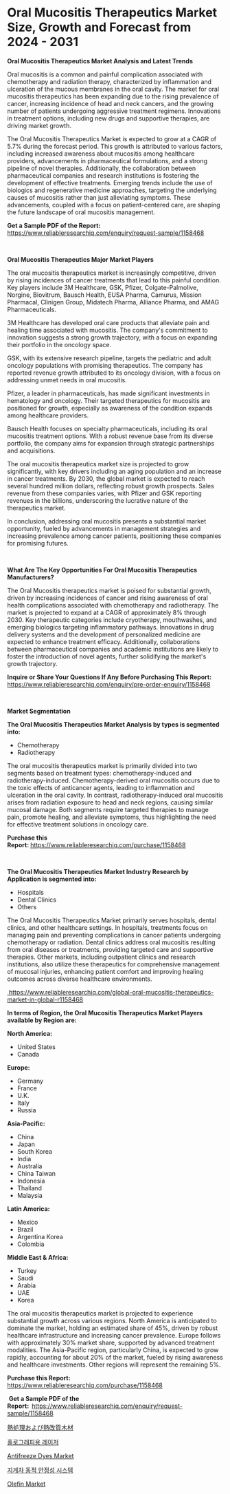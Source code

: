 <p><h1>Oral Mucositis Therapeutics Market Size, Growth and Forecast from 2024 - 2031</h1></p><p><strong>Oral Mucositis Therapeutics Market Analysis and Latest Trends</strong></p>
<p><p>Oral mucositis is a common and painful complication associated with chemotherapy and radiation therapy, characterized by inflammation and ulceration of the mucous membranes in the oral cavity. The market for oral mucositis therapeutics has been expanding due to the rising prevalence of cancer, increasing incidence of head and neck cancers, and the growing number of patients undergoing aggressive treatment regimens. Innovations in treatment options, including new drugs and supportive therapies, are driving market growth.</p><p>The Oral Mucositis Therapeutics Market is expected to grow at a CAGR of 5.7% during the forecast period. This growth is attributed to various factors, including increased awareness about mucositis among healthcare providers, advancements in pharmaceutical formulations, and a strong pipeline of novel therapies. Additionally, the collaboration between pharmaceutical companies and research institutions is fostering the development of effective treatments. Emerging trends include the use of biologics and regenerative medicine approaches, targeting the underlying causes of mucositis rather than just alleviating symptoms. These advancements, coupled with a focus on patient-centered care, are shaping the future landscape of oral mucositis management.</p></p>
<p><strong>Get a Sample PDF of the Report:&nbsp;</strong> <a href="https://www.reliableresearchiq.com/enquiry/request-sample/1158468">https://www.reliableresearchiq.com/enquiry/request-sample/1158468</a></p>
<p>&nbsp;</p>
<p><strong>Oral Mucositis Therapeutics Major Market Players</strong></p>
<p><p>The oral mucositis therapeutics market is increasingly competitive, driven by rising incidences of cancer treatments that lead to this painful condition. Key players include 3M Healthcare, GSK, Pfizer, Colgate-Palmolive, Norgine, Biovitrum, Bausch Health, EUSA Pharma, Camurus, Mission Pharmacal, Clinigen Group, Midatech Pharma, Alliance Pharma, and AMAG Pharmaceuticals.</p><p>3M Healthcare has developed oral care products that alleviate pain and healing time associated with mucositis. The company's commitment to innovation suggests a strong growth trajectory, with a focus on expanding their portfolio in the oncology space. </p><p>GSK, with its extensive research pipeline, targets the pediatric and adult oncology populations with promising therapeutics. The company has reported revenue growth attributed to its oncology division, with a focus on addressing unmet needs in oral mucositis.</p><p>Pfizer, a leader in pharmaceuticals, has made significant investments in hematology and oncology. Their targeted therapeutics for mucositis are positioned for growth, especially as awareness of the condition expands among healthcare providers.</p><p>Bausch Health focuses on specialty pharmaceuticals, including its oral mucositis treatment options. With a robust revenue base from its diverse portfolio, the company aims for expansion through strategic partnerships and acquisitions.</p><p>The oral mucositis therapeutics market size is projected to grow significantly, with key drivers including an aging population and an increase in cancer treatments. By 2030, the global market is expected to reach several hundred million dollars, reflecting robust growth prospects. Sales revenue from these companies varies, with Pfizer and GSK reporting revenues in the billions, underscoring the lucrative nature of the therapeutics market. </p><p>In conclusion, addressing oral mucositis presents a substantial market opportunity, fueled by advancements in management strategies and increasing prevalence among cancer patients, positioning these companies for promising futures.</p></p>
<p>&nbsp;</p>
<p><strong>What Are The Key Opportunities For Oral Mucositis Therapeutics Manufacturers?</strong></p>
<p><p>The Oral Mucositis therapeutics market is poised for substantial growth, driven by increasing incidences of cancer and rising awareness of oral health complications associated with chemotherapy and radiotherapy. The market is projected to expand at a CAGR of approximately 8% through 2030. Key therapeutic categories include cryotherapy, mouthwashes, and emerging biologics targeting inflammatory pathways. Innovations in drug delivery systems and the development of personalized medicine are expected to enhance treatment efficacy. Additionally, collaborations between pharmaceutical companies and academic institutions are likely to foster the introduction of novel agents, further solidifying the market's growth trajectory.</p></p>
<p><strong>Inquire or Share Your Questions If Any Before Purchasing This Report:</strong> <a href="https://www.reliableresearchiq.com/enquiry/pre-order-enquiry/1158468">https://www.reliableresearchiq.com/enquiry/pre-order-enquiry/1158468</a></p>
<p>&nbsp;</p>
<p><strong>Market Segmentation</strong></p>
<p><strong>The Oral Mucositis Therapeutics Market Analysis by types is segmented into:</strong></p>
<p><ul><li>Chemotherapy</li><li>Radiotherapy</li></ul></p>
<p><p>The oral mucositis therapeutics market is primarily divided into two segments based on treatment types: chemotherapy-induced and radiotherapy-induced. Chemotherapy-derived oral mucositis occurs due to the toxic effects of anticancer agents, leading to inflammation and ulceration in the oral cavity. In contrast, radiotherapy-induced oral mucositis arises from radiation exposure to head and neck regions, causing similar mucosal damage. Both segments require targeted therapies to manage pain, promote healing, and alleviate symptoms, thus highlighting the need for effective treatment solutions in oncology care.</p></p>
<p><strong>Purchase this Report:&nbsp;</strong><a href="https://www.reliableresearchiq.com/purchase/1158468">https://www.reliableresearchiq.com/purchase/1158468</a></p>
<p>&nbsp;</p>
<p><strong>The Oral Mucositis Therapeutics Market Industry Research by Application is segmented into:</strong></p>
<p><ul><li>Hospitals</li><li>Dental Clinics</li><li>Others</li></ul></p>
<p><p>The Oral Mucositis Therapeutics Market primarily serves hospitals, dental clinics, and other healthcare settings. In hospitals, treatments focus on managing pain and preventing complications in cancer patients undergoing chemotherapy or radiation. Dental clinics address oral mucositis resulting from oral diseases or treatments, providing targeted care and supportive therapies. Other markets, including outpatient clinics and research institutions, also utilize these therapeutics for comprehensive management of mucosal injuries, enhancing patient comfort and improving healing outcomes across diverse healthcare environments.</p></p>
<p><a href="https://www.reliableresearchiq.com/global-oral-mucositis-therapeutics-market-in-global-r1158468">&nbsp;https://www.reliableresearchiq.com/global-oral-mucositis-therapeutics-market-in-global-r1158468</a></p>
<p><strong>In terms of Region, the Oral Mucositis Therapeutics Market Players available by Region are:</strong></p>
<p>
    <p> <strong> North America: </strong>
        <ul>
            <li>United States</li>
            <li>Canada</li>
        </ul>
        </p> 
    <p> <strong> Europe: </strong>
        <ul>
            <li>Germany</li>
            <li>France</li>
            <li>U.K.</li>
            <li>Italy</li>
            <li>Russia</li>
        </ul>
        </p> 
    <p> <strong> Asia-Pacific: </strong>
        <ul>
            <li>China</li>
            <li>Japan</li>
            <li>South Korea</li>
            <li>India</li>
            <li>Australia</li>
            <li>China Taiwan</li>
            <li>Indonesia</li>
            <li>Thailand</li>
            <li>Malaysia</li>
        </ul>
        </p> 
    <p> <strong> Latin America: </strong>
        <ul>
            <li>Mexico</li>
            <li>Brazil</li>
            <li>Argentina Korea</li>
            <li>Colombia</li>
        </ul>
        </p> 
    <p> <strong> Middle East & Africa: </strong>
        <ul>
            <li>Turkey</li>
            <li>Saudi</li>
            <li>Arabia</li>
            <li>UAE</li>
            <li>Korea</li>
        </ul>
    </p>
    </p>
<p><p>The oral mucositis therapeutics market is projected to experience substantial growth across various regions. North America is anticipated to dominate the market, holding an estimated share of 45%, driven by robust healthcare infrastructure and increasing cancer prevalence. Europe follows with approximately 30% market share, supported by advanced treatment modalities. The Asia-Pacific region, particularly China, is expected to grow rapidly, accounting for about 20% of the market, fueled by rising awareness and healthcare investments. Other regions will represent the remaining 5%.</p></p>
<p><strong>Purchase this Report: </strong><a href="https://www.reliableresearchiq.com/purchase/1158468">https://www.reliableresearchiq.com/purchase/1158468</a></p>
<p>&nbsp;<strong>Get a Sample PDF of the Report:&nbsp;&nbsp;</strong><a href="https://www.reliableresearchiq.com/enquiry/request-sample/1158468">https://www.reliableresearchiq.com/enquiry/request-sample/1158468</a></p>
<p><strong></strong></p>
<p><p><a href="https://medium.com/@davidowell8/heat-treated-and-thermal-modified-wood-0188fb6bd7e3">熱処理および熱改質木材</a></p><p><a href="https://medium.com/@sheldondtickinson9867/%EC%84%B8%EA%B3%84-lasers-for-holography-market-%EC%9D%80-2024%EC%97%90%EC%84%9C-2031%EB%A1%9C-%EC%97%B0%ED%8F%89%EA%B7%A0-%EC%A6%9D%EA%B0%80%EC%9C%A8%EC%9D%84-%EB%B3%B4%EC%9D%BC-%EA%B2%83%EC%9C%BC%EB%A1%9C-%EC%98%88%EC%83%81%EB%90%A9%EB%8B%88%EB%8B%A4-3ee771eca5b3">홀로그래피용 레이저</a></p><p><a href="https://www.linkedin.com/pulse/antifreeze-dyes-market-share-new-trends-analysis-its-type-application-o8c3e?trackingId=YIib2CwdTzCMhVp77YhlEQ%3D%3D">Antifreeze Dyes Market</a></p><p><a href="https://medium.com/@sheldondtickinson9867/forklift-dynamic-stability-system-market-%EC%9D%98-%EA%B8%80%EB%A1%9C%EB%B2%8C-%EC%8B%9C%EC%9E%A5-%EA%B0%9C%EC%9A%94%EB%8A%94-%EC%A0%84-%EC%84%B8%EA%B3%84-%EB%B0%8F-%EC%A3%BC%EC%9A%94-%EC%8B%9C%EC%9E%A5%EC%9D%98-%EC%82%B0%EC%97%85%EC%97%90-%EC%98%81%ED%96%A5%EC%9D%84-%EB%AF%B8%EC%B9%98%EB%8A%94-%EC%A3%BC%EC%9A%94-%ED%8A%B8%EB%A0%8C%EB%93%9C%EC%97%90-%EB%8C%80%ED%95%9C-%EB%8F%85%ED%8A%B9%ED%95%9C-023ab2e11e07">지게차 동적 안정성 시스템</a></p><p><a href="https://www.linkedin.com/pulse/olefin-market-size-share-analysis-growth-trends-forecasts-d1gic?trackingId=rah%2FV%2FHFT8ONqp03W1TYtw%3D%3D">Olefin Market</a></p></p>